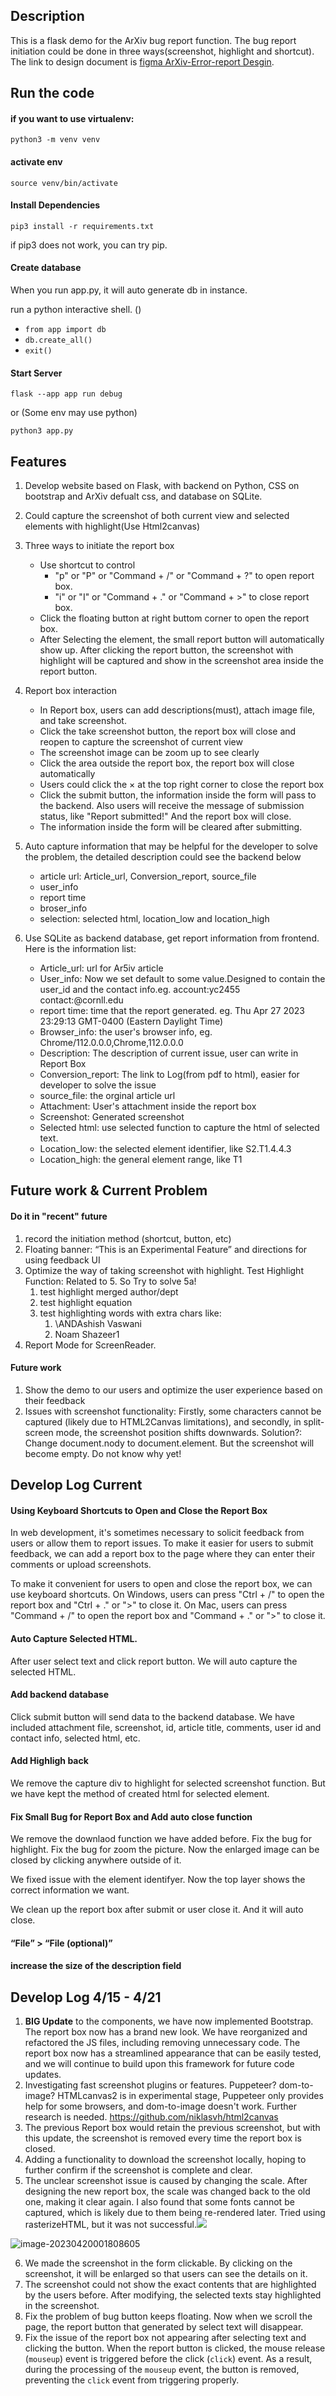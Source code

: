 ## Description

This is a flask demo for the ArXiv bug report function. The bug report initiation could be done in three ways(screenshot, highlight and shortcut). The link to design document is [figma ArXiv-Error-report Desgin](https://www.figma.com/file/p13ZktQJEV8CXx3M7Z10fe/ArXiv-Error-report?node-id=0%3A1&t=gEav7Q8shh8D9Du0-1).

## Run the code

#### if you want to use virtualenv:
```shell
python3 -m venv venv
```

#### activate env
```shell
source venv/bin/activate
```

#### Install Dependencies 

``` shell
pip3 install -r requirements.txt
```

if pip3 does not work, you can try pip.

#### Create database

When you run app.py, it will auto generate db in instance.

run a python interactive shell. ()

- `from app import db`
- `db.create_all()`
- `exit()`

#### Start Server

```shell
flask --app app run debug
```

or (Some env may use python)

```shell
python3 app.py
```

## Features
1. Develop website based on Flask, with backend on Python, CSS on bootstrap and ArXiv defualt css, and database on SQLite. 

2. Could capture the screenshot of both current view and selected elements with highlight(Use Html2canvas)

3. Three ways to initiate the report box
   - Use shortcut to control
      - "p" or "P" or  "Command + /"  or "Command + ?" to open report box.
      - "i" or "I" or "Command + ." or "Command + >" to close report box.
   - Click the floating button at right buttom corner to open the report box. 
   - After Selecting the element, the small report button will automatically show up. After clicking the report button, the screenshot with highlight will be captured and show in the screenshot area inside the report button.

4. Report box interaction
   - In Report box, users can add descriptions(must), attach image file, and take screenshot. 
   - Click the take screenshot button, the report box will close and reopen to capture the screenshot of current view
   - The screenshot image can be zoom up to see clearly
   - Click the area outside the report box, the report box will close automatically
   - Users could click the × at the top right corner to close the report box
   - Click the submit button, the information inside the form will pass to the backend. Also users will receive the message of submission status, like "Report submitted!" And the report box will close. 
   - The information inside the form will be cleared after submitting. 

5. Auto capture information that may be helpful for the developer to solve the problem, the detailed description could see the backend below
   - article url: Article_url, Conversion_report, source_file
   - user_info
   - report time
   - broser_info
   - selection: selected html, location_low and location_high 

6. Use SQLite as backend database, get report information from frontend.  
   Here is the information list:

   - Article_url: url for Ar5iv article
   - User_info: Now we set default to some value.Designed to contain the user_id and the contact info.eg. account:yc2455 contact:@cornll.edu  
   - report time: time that the report generated. eg. Thu Apr 27 2023 23:29:13 GMT-0400 (Eastern Daylight Time)
   - Browser_info: the user's browser info, eg. Chrome/112.0.0.0,Chrome,112.0.0.0
   - Description: The description of current issue, user can write in Report Box
   - Conversion_report: The link to Log(from pdf to html), easier for developer to solve the issue
   - source_file: the orginal article url
   - Attachment: User's attachment inside the report box
   - Screenshot: Generated screenshot
   - Selected html: use selected function to capture the html of selected text.
   - Location_low: the selected element identifier, like S2.T1.4.4.3
   - Location_high: the general element range, like T1

## Future work & Current Problem

#### Do it in "recent" future
1. record the initiation method (shortcut, button, etc)
2. Floating banner: “This is an Experimental Feature”  and directions for using feedback UI
3. Optimize the way of taking screenshot with highlight. Test Highlight Function: Related to 5. So Try to solve 5a!
   1. test highlight merged author/dept
   2. test highlight equation
   3. test highlighting words with extra chars like:
      1. \ANDAshish Vaswani
      2. Noam Shazeer1
4. Report Mode for ScreenReader.

#### Future work

1. Show the demo to our users and optimize the user experience based on their feedback
2. Issues with screenshot functionality: Firstly, some characters cannot be captured (likely due to HTML2Canvas limitations), and secondly, in split-screen mode, the screenshot position shifts downwards.
   Solution?: Change document.nody to document.element. But the screenshot will become empty. Do not know why yet!

## Develop Log Current

#### Using Keyboard Shortcuts to Open and Close the Report Box

In web development, it's sometimes necessary to solicit feedback from users or allow them to report issues. To make it easier for users to submit feedback, we can add a report box to the page where they can enter their comments or upload screenshots.

To make it convenient for users to open and close the report box, we can use keyboard shortcuts. On Windows, users can press "Ctrl + /" to open the report box and "Ctrl + ." or ">" to close it. On Mac, users can press "Command + /" to open the report box and "Command + ." or ">" to close it.

#### Auto Capture Selected HTML.
After user select text and click report button. We will auto capture the selected HTML.  

#### Add backend database

Click submit button will send data to the backend database. We have included attachment file, screenshot, id, article title, comments, user id and contact info, selected html, etc.

#### Add Highligh back

We remove the capture div to highlight for  selected screenshot function. But we have kept the method of created html for selected element.

#### Fix Small Bug for Report Box and Add auto close function

We remove the downlaod function we have added before. Fix the bug for highlight. Fix the bug for zoom the picture. Now the enlarged image can be closed by clicking anywhere outside of it.

We fixed issue with the element identifyer. Now the top layer shows the correct information we want.

We clean up the report box after submit or user close it. And it will auto close.

#### “File” > “File (optional)”
#### increase the size of the description field


## Develop Log 4/15 - 4/21
1. **BIG Update** to the components, we have now implemented Bootstrap. The report box now has a brand new look. We have reorganized and refactored the JS files, including removing unnecessary code. The report box now has a streamlined appearance that can be easily tested, and we will continue to build upon this framework for future code updates.
2. Investigating fast screenshot plugins or features. Puppeteer? dom-to-image? HTMLcanvas2 is in experimental stage, Puppeteer only provides help for some browsers, and dom-to-image doesn't work. Further research is needed. https://github.com/niklasvh/html2canvas
3. The previous Report box would retain the previous screenshot, but with this update, the screenshot is removed every time the report box is closed.
4. Adding a functionality to download the screenshot locally, hoping to further confirm if the screenshot is complete and clear.
5. The unclear screenshot issue is caused by changing the scale. After designing the new report box, the scale was changed back to the old one, making it clear again. I also found that some fonts cannot be captured, which is likely due to them being re-rendered later. Tried using rasterizeHTML, but it was not successful.![](assets/image-20230420001656731.png)

![image-20230420001808605](assets/image-20230420001808605.png)

6. We made the screenshot in the form clickable. By clicking on the screenshot, it will be enlarged so that users can see the details on it.
7. The screenshot could not show the exact contents that are highlighted by the users before. After modifying, the selected texts stay highlighted in the screenshot.
8. Fix the problem of bug button keeps floating. Now when we scroll the page, the report button that generated by select text will disappear. 
9. Fix the issue of the report box not appearing after selecting text and clicking the button. When the report button is clicked, the mouse release (`mouseup`) event is triggered before the click (`click`) event. As a result, during the processing of the `mouseup` event, the button is removed, preventing the `click` event from triggering properly.
